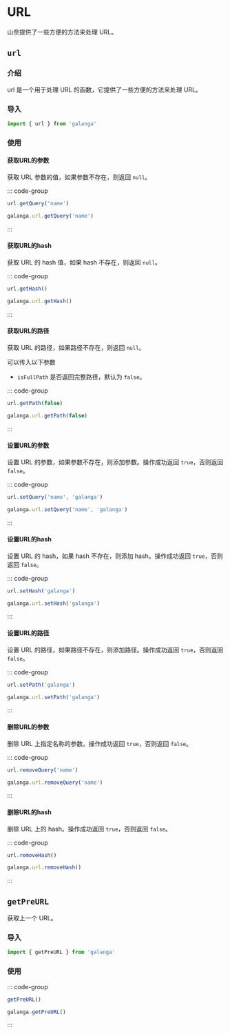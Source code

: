 # URL

山奈提供了一些方便的方法来处理 URL。

## `url`
### 介绍

url 是一个用于处理 URL 的函数，它提供了一些方便的方法来处理 URL。

### 导入

```js
import { url } from 'galanga'
```

### 使用

#### 获取URL的参数

获取 URL 参数的值，如果参数不存在，则返回 `null`。

::: code-group

```js [按需引入]
url.getQuery('name')
```

```js [全局引入]
galanga.url.getQuery('name')
```

:::

#### 获取URL的hash

获取 URL 的 hash 值，如果 hash 不存在，则返回 `null`。

::: code-group

```js [按需引入]
url.getHash()
```

```js [全局引入]
galanga.url.getHash()
```

:::

#### 获取URL的路径

获取 URL 的路径，如果路径不存在，则返回 `null`。

可以传入以下参数

- `isFullPath` 是否返回完整路径，默认为 `false`。

::: code-group

```js [按需引入]
url.getPath(false)
```

```js [全局引入]
galanga.url.getPath(false)
```

:::

#### 设置URL的参数

设置 URL 的参数，如果参数不存在，则添加参数。操作成功返回 `true`，否则返回 `false`。

::: code-group

```js [按需引入]
url.setQuery('name', 'galanga')
```

```js [全局引入]
galanga.url.setQuery('name', 'galanga')
```

:::

#### 设置URL的hash

设置 URL 的 hash，如果 hash 不存在，则添加 hash。操作成功返回 `true`，否则返回 `false`。

::: code-group

```js [按需引入]
url.setHash('galanga')
```

```js [全局引入]
galanga.url.setHash('galanga')
```

:::

#### 设置URL的路径

设置 URL 的路径，如果路径不存在，则添加路径。操作成功返回 `true`，否则返回 `false`。

::: code-group

```js [按需引入]
url.setPath('galanga')
```

```js [全局引入]
galanga.url.setPath('galanga')
```

:::

#### 删除URL的参数

删除 URL 上指定名称的参数。操作成功返回 `true`，否则返回 `false`。

::: code-group

```js [按需引入]
url.removeQuery('name')
```

```js [全局引入]
galanga.url.removeQuery('name')
```

:::

#### 删除URL的hash

删除 URL 上的 hash。操作成功返回 `true`，否则返回 `false`。

::: code-group

```js [按需引入]
url.removeHash()
```

```js [全局引入]
galanga.url.removeHash()
```

:::


## `getPreURL`

获取上一个 URL。

### 导入

```js
import { getPreURL } from 'galanga'
```

### 使用

::: code-group

```js [按需引入]
getPreURL()
```

```js [全局引入]
galanga.getPreURL()
```

:::

